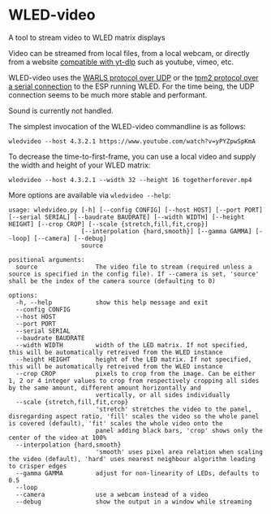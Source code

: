 # WLED-video
A tool to stream video to WLED matrix displays

Video can be streamed from local files, from a local webcam, or directly from a website [compatible with yt-dlp](https://github.com/yt-dlp/yt-dlp/blob/master/supportedsites.md) such as youtube, vimeo, etc.

WLED-video uses the [WARLS protocol over UDP](https://kno.wled.ge/interfaces/udp-realtime/) or the [tpm2 protocol over a serial connection](https://kno.wled.ge/interfaces/serial/) to the ESP running WLED. For the time being, the UDP connection seems to be much more stable and performant.

Sound is currently not handled.

The simplest invocation of the WLED-video commandline is as follows:

```
wledvideo --host 4.3.2.1 https://www.youtube.com/watch?v=yPYZpwSpKmA
```

To decrease the time-to-first-frame, you can use a local video and supply the width and height of your WLED matrix:

```
wledvideo --host 4.3.2.1 --width 32 --height 16 togetherforever.mp4
```

More options are available via `wledvideo --help`:

```
usage: wledvideo.py [-h] [--config CONFIG] [--host HOST] [--port PORT] [--serial SERIAL] [--baudrate BAUDRATE] [--width WIDTH] [--height HEIGHT] [--crop CROP] [--scale {stretch,fill,fit,crop}]
                    [--interpolation {hard,smooth}] [--gamma GAMMA] [--loop] [--camera] [--debug]
                    source

positional arguments:
  source                The video file to stream (required unless a source is specified in the config file). If --camera is set, 'source' shall be the index of the camera source (defaulting to 0)

options:
  -h, --help            show this help message and exit
  --config CONFIG
  --host HOST
  --port PORT
  --serial SERIAL
  --baudrate BAUDRATE
  --width WIDTH         width of the LED matrix. If not specified, this will be automatically retreived from the WLED instance
  --height HEIGHT       height of the LED matrix. If not specified, this will be automatically retreived from the WLED instance
  --crop CROP           pixels to crop from the image. Can be either 1, 2 or 4 integer values to crop from respectively cropping all sides by the same amount, different amount horizontally and
                        vertically, or all sides individually
  --scale {stretch,fill,fit,crop}
                        'stretch' stretches the video to the panel, disregarding aspect ratio, 'fill' scales the video so the whole panel is covered (default), 'fit' scales the whole video onto the
                        panel adding black bars, 'crop' shows only the center of the video at 100%
  --interpolation {hard,smooth}
                        'smooth' uses pixel area relation when scaling the video (default), 'hard' uses nearest neighbour algorithm leading to crisper edges
  --gamma GAMMA         adjust for non-linearity of LEDs, defaults to 0.5
  --loop
  --camera              use a webcam instead of a video
  --debug               show the output in a window while streaming

```